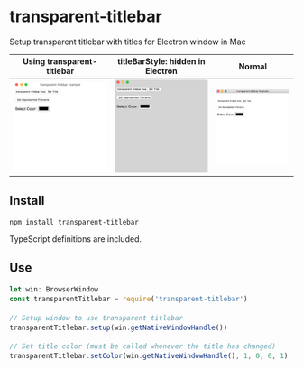 # transparent-titlebar

Setup transparent titlebar with titles for Electron window in Mac


|Using transparent-titlebar|titleBarStyle: hidden in Electron|Normal|
|-|-|-|
| ![Using transparent-titlebar](images/transparent.png) | ![titleBarStyle: hidden](images/titlebarstyle-hidden.png) | ![Normal](images/normal.png) |

## Install

```
npm install transparent-titlebar
```

TypeScript definitions are included.

## Use

```js
let win: BrowserWindow
const transparentTitlebar = require('transparent-titlebar')

// Setup window to use transparent titlebar
transparentTitlebar.setup(win.getNativeWindowHandle())

// Set title color (must be called whenever the title has changed)
transparentTitlebar.setColor(win.getNativeWindowHandle(), 1, 0, 0, 1)
```
